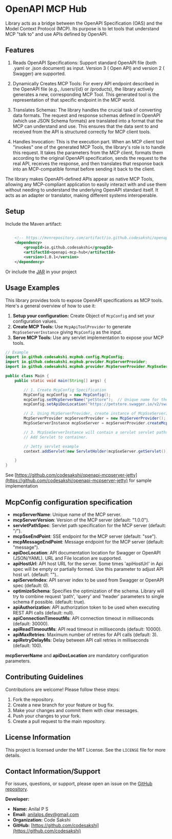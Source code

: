 # OpenAPI MCP Hub

Library acts as a bridge between the OpenAPI Specification (OAS) and the Model Context Protocol (MCP). Its purpose is to let tools that understand MCP "talk to" and use APIs defined by OpenAPI.


## Features

1. Reads OpenAPI Specifications: Support standard OpenAPI file (both .yaml or .json document) as input. Version 3 ( Open API) and version 2 ( Swagger) are supported.

2. Dynamically Creates MCP Tools: For every API endpoint described in the OpenAPI file (e.g., /users/{id} or /products), the library actively generates a new, corresponding MCP Tool. This generated tool is the representation of that specific endpoint in the MCP world.

3. Translates Schemas: The library handles the crucial task of converting data formats. The request and response schemas defined in OpenAPI (which use JSON Schema formats) are translated into a format that the MCP can understand and use. This ensures that the data sent to and received from the API is structured correctly for MCP client tools.

4. Handles Invocation: This is the execution part. When an MCP client tool "invokes" one of the generated MCP Tools, the library's role is to handle this request. It takes the parameters from the MCP client, formats them according to the original OpenAPI specification, sends the request to the real API, receives the response, and then translates that response back into an MCP-compatible format before sending it back to the client.

The library makes OpenAPI-defined APIs appear as native MCP Tools, allowing any MCP-compliant application to easily interact with and use them without needing to understand the underlying OpenAPI standard itself. It acts as an adapter or translator, making different systems interoperable.

## Setup

Include the Maven artifact:

```xml
	
    <!-- https://mvnrepository.com/artifact/io.github.codesakshi/openapi-mcp-hub -->
    <dependency>
        <groupId>io.github.codesakshi</groupId>
        <artifactId>openapi-mcp-hub</artifactId>
        <version>1.0.1</version>
    </dependency>

```

Or include the [JAR](https://mvnrepository.com/artifact/io.github.codesakshi/openapi-mcp-hub/latest) in your project

## Usage Examples

This library provides tools to expose OpenAPI specifications as MCP tools. Here's a general overview of how to use it:

1.  **Setup your configuration:** Create Object of `McpConfig` and set your configuration values.
2.  **Create MCP Tools:** Use `McpApiToolProvider` to generate `McpSseServerInstance` giving `McpConfig` as the input.
3.  **Serve MCP Tools:** Use any servlet implementation to expose your MCP tools.

```java
// Example
import io.github.codesakshi.mcphub.config.McpConfig;
import io.github.codesakshi.mcphub.provider.McpServerProvider;
import io.github.codesakshi.mcphub.provider.McpServerProvider.McpSseServerInstance;

public class Main {
    public static void main(String[] args) {

        // 1. Create McpConfig Specification
        McpConfig mcpConfig = new McpConfig();
        mcpConfig.setMcpServerName("petStore");  // Unique name for the mcp server
        mcpConfig.setApiDocLocation("https://petstore.swagger.io/v2/swagger.json"); // Open API documentation path

        // 2. Using McpServerProvider, create instance of McpSseServerInstance
        McpServerProvider mcpServerProvider = new McpServerProvider();
        McpSseServerInstance mcpSseServer = mcpServerProvider.createMcpSseServerInstance(appContextPath, mcpConfig);

        // 3. McpSseServerInstance will contain a servlet servlet pathspec.
        // Add Servlet to container.

        // Jetty servlet example
        context.addServlet(new ServletHolder(mcpSseServer.getServlet()), mcpSseServer.getPathSpec());

    }
}
```

See [https://github.com/codesakshi/openapi-mcpserver-jetty](https://github.com/codesakshi/openapi-mcpserver-jetty) for sample implementation

## McpConfig configuration specification


- **mcpServerName**: Unique name of the MCP server.
- **mcpServerVersion**: Version of the MCP server (default: "1.0.0").
- **servletPathSpec**: Servlet path specification for the MCP server (default: "/").
- **mcpSseEndPoint**: SSE endpoint for the MCP server (default: "sse").
- **mcpMessageEndPoint**: Message endpoint for the MCP server (default: "message").
- **apiDocLocation**: API documentation location for Swagger or OpenAPI (JSON/YAML). URL and File location are supported.
- **apiHostUrl**: API host URL for the server. Some times 'apiHostUrl' in Api spec will be empty or partially formed. Use this parameter to adjust API host url. (default: "")..
- **apiServerIndex**: API server index to be used from Swagger or OpenAPI spec (default: 0).
- **optimizeSchema**: Specifies the optimization of the schema. Library will try to combine request 'path', 'query' and 'header' parameters to single schema if possible. (default: true).
- **apiAuthorization**: API authorization token to be used when executing REST API calls (default: null).
- **apiConnectionTimeoutMs**: API connection timeout in milliseconds (default: 30000).
- **apiReadTimeoutMs**: API read timeout in milliseconds (default: 10000).
- **apiMaxRetries**: Maximum number of retries for API calls (default: 3).
- **apiRetryDelayMs**: Delay between API call retries in milliseconds (default: 100).


**mcpServerName** and **apiDocLocation** are mandatory configuration parameters.


## Contributing Guidelines

Contributions are welcome! Please follow these steps:

1.  Fork the repository.
2.  Create a new branch for your feature or bug fix.
3.  Make your changes and commit them with clear messages.
4.  Push your changes to your fork.
5.  Create a pull request to the main repository.

## License Information

This project is licensed under the MIT License. See the `LICENSE` file for more details.

## Contact Information/Support

For issues, questions, or support, please open an issue on the [GitHub repository](https://github.com/codesakshi/openapi-mcp-hub/issues).

**Developer:**
*   **Name:** Anilal P S
*   **Email:** anilalps.dev@gmail.com
*   **Organization:** Code Sakshi
*   **GitHub:** [https://github.com/codesakshi](https://github.com/codesakshi)
